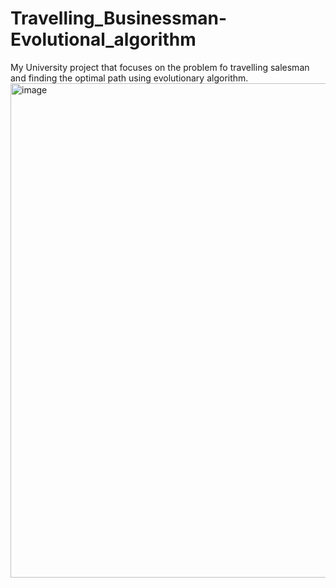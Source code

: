 # Travelling_Businessman-Evolutional_algorithm

My University project that focuses on the problem fo travelling salesman and finding the optimal path using evolutionary algorithm.
<img width="791" alt="image" src="https://github.com/moonleter/Travelling_Businessman-Evolutional_algorithm/assets/106592140/0910a963-2f30-41a5-a558-42988c3dbd8d">
